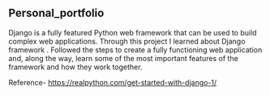 ## Personal_portfolio
Django is a fully featured Python web framework that can be used to build complex web applications.
Through this project I learned about Django framework . 
Followed the steps to create a fully functioning web application and, along the way, learn some of the most important features of the framework and how they work together.

Reference- https://realpython.com/get-started-with-django-1/
